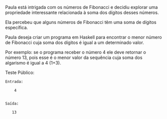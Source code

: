 Paula está intrigada com os números de Fibonacci e decidiu explorar uma propriedade interessante relacionada à soma dos dígitos desses números. 

Ela percebeu que alguns números de Fibonacci têm uma soma de dígitos específica. 

Paula deseja criar um programa em Haskell para encontrar o menor número de Fibonacci cuja soma dos dígitos é igual a um determinado valor.

Por exemplo: se o programa receber o número 4 ele deve retornar o número 13, pois esse é o menor valor da sequência cuja soma dos algarismo é igual a 4 (1+3).



Teste Público:

    Entrada:

        4


    Saída: 

       13